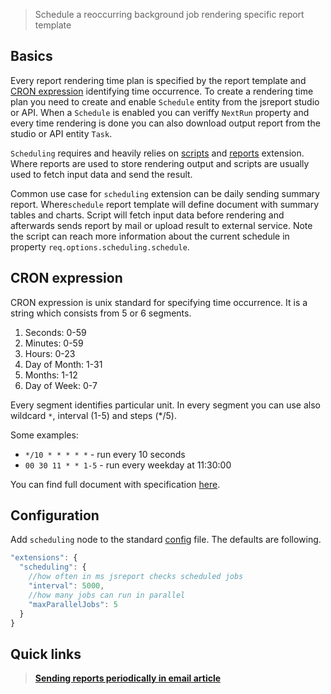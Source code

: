 
> Schedule a reoccurring background job rendering specific report template

## Basics
Every report rendering time plan is specified by the report template and [CRON expression](http://crontab.org/) identifying time occurrence. To create a rendering time plan you need to create and enable `Schedule` entity from the jsreport studio or API. When a `Schedule` is enabled you can veriffy `NextRun` property and every time rendering is done you can also download output report from the studio or API entity `Task`.

`Scheduling` requires and heavily relies on [scripts](/learn/scripts) and [reports](/learn/reports) extension. Where reports are used to store rendering output and scripts are usually used to fetch input data and send the result.

Common use case for `scheduling` extension can be daily sending summary report. Where`schedule` report template will define document with summary tables and charts. Script will fetch input data before rendering and afterwards sends report by mail or upload result to external service. Note the script can reach more information about the current schedule in property  `req.options.scheduling.schedule`.

## CRON expression

CRON expression is unix standard for specifying time occurrence.  It is a string which consists from 5 or 6 segments.

1. Seconds: 0-59
2. Minutes: 0-59
3. Hours: 0-23
4. Day of Month: 1-31
5. Months: 1-12
6. Day of Week: 0-7

Every segment identifies particular unit. In every segment you can use also wildcard `*`,  interval (1-5) and steps (*/5).

Some examples:

- `*/10 * * * * *` - run every 10 seconds
- `00 30 11 * * 1-5` - run every weekday at 11:30:00

You can find full document with specification [here](http://crontab.org/).

## Configuration
Add `scheduling` node to the standard [config](/learn/configuration) file. The defaults are following.

```js
"extensions": {
  "scheduling": {
    //how often in ms jsreport checks scheduled jobs
    "interval": 5000,
    //how many jobs can run in parallel
    "maxParallelJobs": 5    
  }
}
```

## Quick links
> **[Sending reports periodically in email article](https://jsreport.net/blog/sending-reports-periodically-in-email)**
